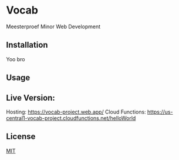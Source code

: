 # Vocab

Meesterproef Minor Web Development

## Installation
Yoo bro
## Usage
## Live Version:
Hosting: https://vocab-project.web.app/
Cloud Functions: https://us-central1-vocab-project.cloudfunctions.net/helloWorld
## License
[MIT](https://choosealicense.com/licenses/mit/)
